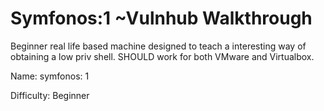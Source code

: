 # Symfonos:1 ~Vulnhub Walkthrough
Beginner real life based machine designed to teach a interesting way of obtaining a low priv shell. SHOULD work for both VMware and Virtualbox.  

Name: symfonos: 1 

Difficulty: Beginner 
